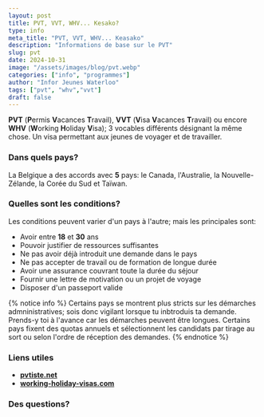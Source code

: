 ```yaml
---
layout: post
title: PVT, VVT, WHV... Kesako?
type: info
meta_title: "PVT, VVT, WHV... Keasako"
description: "Informations de base sur le PVT"
slug: pvt
date: 2024-10-31
image: "/assets/images/blog/pvt.webp"
categories: ["info", "programmes"]
author: "Infor Jeunes Waterloo"
tags: ["pvt", "whv","vvt"]
draft: false
---
```

**PVT** (**P**ermis **V**acances **T**ravail), **VVT** (**V**isa **V**acances **T**ravail) ou encore **WHV** (**W**orking **H**oliday **V**isa); 3 vocables différents désignant la même chose.  Un visa permettant aux jeunes de voyager et de travailler.

### Dans quels pays?

La Belgique a des accords avec **5** pays: le Canada, l'Australie, la Nouvelle-Zélande, la Corée du Sud et Taïwan.

### Quelles sont les conditions?

Les conditions peuvent varier d'un pays à l'autre; mais les principales sont:

- Avoir entre **18** et **30** ans
- Pouvoir justifier de ressources suffisantes
- Ne pas avoir déjà introduit une demande dans le pays
- Ne pas accepter de travail ou de formation de longue durée
- Avoir une assurance couvrant toute la durée du séjour
- Fournir une lettre de motivation ou un projet de voyage
- Disposer d'un passeport valide

{% notice info %}
Certains pays se montrent plus stricts sur les démarches admninistratives; sois donc vigilant lorsque tu inbtroduis ta demande. Prends-y toi à l'avance car les démarches peuvent être longues.
Certains pays fixent des quotas annuels et sélectionnent les candidats par tirage au sort ou selon l'ordre de réception des demandes.
{% endnotice %}

### Liens utiles

- [**pvtiste.net**](https://pvtistes.net/le-pvt)
- [**working-holiday-visas.com**](https://working-holiday-visas.com/belge)

### Des questions?
